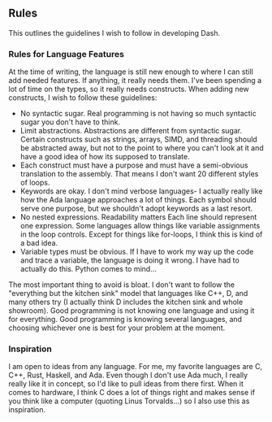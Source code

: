 ## Rules

This outlines the guidelines I wish to follow in developing Dash.

### Rules for Language Features

At the time of writing, the language is still new enough to where I can still add needed features. If anything, it really needs them. I've been spending a lot of time on the types, so it really needs constructs. When adding new constructs, I wish to follow these guidelines:

* No syntactic sugar. Real programming is not having so much syntactic sugar you don't have to think.
* Limit abstractions. Abstractions are different from syntactic sugar. Certain constructs such as strings, arrays, SIMD, and threading should be abstracted away, but not to the point to where you can't look at it and have a good idea of how its supposed to translate.
* Each construct must have a purpose and must have a semi-obvious translation to the assembly. That means I don't want 20 different styles of loops.
* Keywords are okay. I don't mind verbose languages- I actually really like how the Ada language approaches a lot of things. Each symbol should serve one purpose, but we shouldn't adopt keywords as a last resort.
* No nested expressions. Readability matters Each line should represent one expression. Some languages allow things like variable assignments in the loop controls. Except for things like for-loops, I think this is kind of a bad idea.
* Variable types must be obvious. If I have to work my way up the code and trace a variable, the language is doing it wrong. I have had to actually do this. Python comes to mind...

The most important thing to avoid is bloat. I don't want to follow the "everything but the kitchen sink" model that languages like C++, D, and many others try (I actually think D includes the kitchen sink and whole showroom). Good programming is not knowing one language and using it for everything. Good programming is knowing several languages, and choosing whichever one is best for your problem at the moment. 

### Inspiration

I am open to ideas from any language. For me, my favorite languages are C, C++, Rust, Haskell, and Ada. Even though I don't use Ada much, I really really like it in concept, so I'd like to pull ideas from there first. When it comes to hardware, I think C does a lot of things right and makes sense if you think like a computer (quoting Linus Torvalds...) so I also use this as inspiration.

